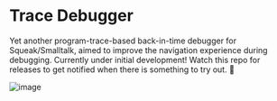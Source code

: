 # Trace Debugger

Yet another program-trace-based back-in-time debugger for Squeak/Smalltalk, aimed to improve the navigation experience during debugging. Currently under initial development! Watch this repo for releases to get notified when there is something to try out. 🙂

![image](https://user-images.githubusercontent.com/38782922/140797909-e27c6a5b-757d-45cb-aebe-55159b8e9dc4.png)
